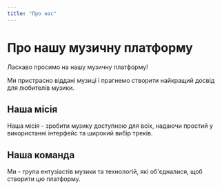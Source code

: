 ```yaml
---
title: "Про нас"
---
```


# Про нашу музичну платформу

Ласкаво просимо на нашу музичну платформу! 

Ми пристрасно віддані музиці і прагнемо створити найкращий досвід для любителів музики.

## Наша місія

Наша місія - зробити музику доступною для всіх, надаючи простий у використанні інтерфейс та широкий вибір треків.

## Наша команда

Ми - група ентузіастів музики та технологій, які об'єдналися, щоб створити цю платформу.